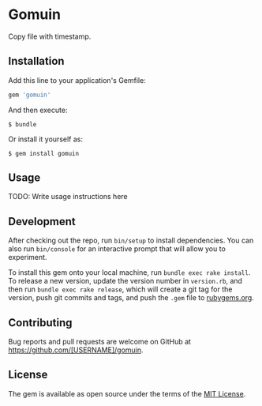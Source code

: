 # Gomuin

Copy file with timestamp.

## Installation

Add this line to your application's Gemfile:

```ruby
gem 'gomuin'
```

And then execute:

    $ bundle

Or install it yourself as:

    $ gem install gomuin

## Usage

TODO: Write usage instructions here

## Development

After checking out the repo, run `bin/setup` to install dependencies. You can also run `bin/console` for an interactive prompt that will allow you to experiment.

To install this gem onto your local machine, run `bundle exec rake install`. To release a new version, update the version number in `version.rb`, and then run `bundle exec rake release`, which will create a git tag for the version, push git commits and tags, and push the `.gem` file to [rubygems.org](https://rubygems.org).

## Contributing

Bug reports and pull requests are welcome on GitHub at https://github.com/[USERNAME]/gomuin.

## License

The gem is available as open source under the terms of the [MIT License](https://opensource.org/licenses/MIT).
